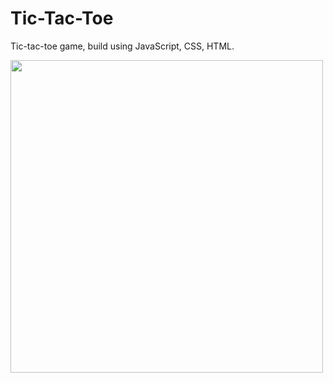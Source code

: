 # Tic-Tac-Toe
Tic-tac-toe game, build using JavaScript, CSS, HTML.

<img src="https://user-images.githubusercontent.com/64252451/119338681-ed357600-bcad-11eb-898b-6c0535198791.png" width="500px" />
